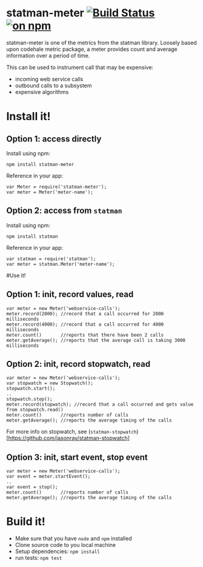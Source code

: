 # statman-meter [![Build Status](https://travis-ci.org/jasonray/statman-meter.svg?branch=master)](https://travis-ci.org/jasonray/statman-meter) [![on npm](http://img.shields.io/npm/v/statman-meter.svg?style=flat)](https://www.npmjs.org/package/statman-meter)
statman-meter is one of the metrics from the statman library. Loosely based upon codehale metric package, a meter provides count and average information over a period of time.

This can be used to instrument call that may be expensive:
- incoming web service calls
- outbound calls to a subsystem
- expensive algorithms

# Install it!
## Option 1: access directly
Install using npm:
```
npm install statman-meter
```

Reference in your app:
```
var Meter = require('statman-meter');
var meter = Meter('meter-name');
```

## Option 2: access from `statman`
Install using npm:
```
npm install statman
```

Reference in your app:
```
var statman = require('statman');
var meter = statman.Meter('meter-name');
```

#Use it!
## Option 1: init, record values, read 
```
var meter = new Meter('webservice-calls');
meter.record(2000); //record that a call occurred for 2000 milliseconds
meter.record(4000); //record that a call occurred for 4000 milliseconds
meter.count()       //reports that there have been 2 calls 
meter.getAverage(); //reports that the average call is taking 3000 milliseconds
```

## Option 2: init, record stopwatch, read 
```
var meter = new Meter('webservice-calls');
var stopwatch = new Stopwatch();
stopwatch.start();
..
stopwatch.stop();
meter.record(stopwatch); //record that a call occurred and gets value from stopwatch.read()
meter.count()       //reports number of calls
meter.getAverage(); //reports the average timing of the calls
```

For more info on stopwatch, see (`statman-stopwatch`)[https://github.com/jasonray/statman-stopwatch]

## Option 3: init, start event, stop event
```
var meter = new Meter('webservice-calls');
var event = meter.startEvent();
..
var event = stop();
meter.count()       //reports number of calls
meter.getAverage(); //reports the average timing of the calls
```

# Build it!
- Make sure that you have `node` and `npm` installed
- Clone source code to you local machine
- Setup dependencies: `npm install`
- run tests: `npm test`


